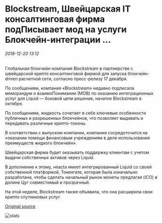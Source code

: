 # Blockstream, Швейцарская IT консалтинговая фирма подПисывает мод на услуги Блокчейн-интеграции ...

###### 2018-12-20 13:12

Глобальная блокчейн-компания Blockstream в партнерстве с швейцарской крипто консалтинговой фирмой для запуска блокчейн-driven расчетной сети, согласно пресс-релизу 17 декабря.

По сообщениям, компания «Blockstream» недавно подписала меморандум о взаимоПонимании (МОВ) по оказанию интеграционных услуг для Liquid — боковой цепи решение, начатое Blockstream в октябре.

По сообщениям, жидкость сочетает в себе ключевые особенности публичных и разрешенных блокчейнов, что позволяет выдавать и передавать различные крипто-токены.

В соответствии с выпуском компании, компания сосредоточится на «оказании помощи финансовым учреждениям в деле использования преимуществ жидкого блокчейн».

Швейцарская фирма будет оказывать поддержку клиентам с учетом выдачи собственных активов через Liquid.

В дополнение к этому, неacta имеет интегрированный Liquid со своей собственной платформой, Токенгате, которая была изначально разработана, чтобы сделать начальный рынок монеты предлагая (ICO) в долине Цуг совместимый и прозрачный.

На этой неделе, Blockstream также объявила, что она расширила свои крипто спутниковых услуг.

[Original source](https://cointelegraph.com/news/blockstream-swiss-it-consulting-firm-sign-mou-for-blockchain-integration-services)

![stats](https://c.statcounter.com/11760860/0/a89fa40b/1/ "stats")